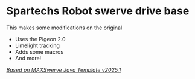 # Spartechs Robot swerve drive base
This makes some modifications on the original
- Uses the Pigeon 2.0
- Limelight tracking
- Adds some macros
- And more!

*[Based on MAXSwerve Java Template v2025.1](https://github.com/REVrobotics/MAXSwerve-Java-Template)*
